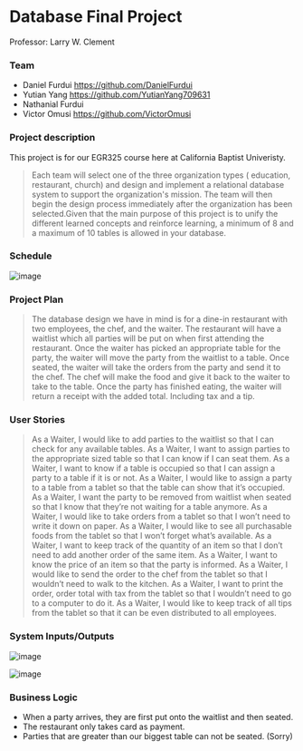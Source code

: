 <h1>Database Final Project</h1>
Professor: Larry W. Clement

<h3>Team</h3>

- Daniel Furdui https://github.com/DanielFurdui
- Yutian Yang https://github.com/YutianYang709631
- Nathanial Furdui 
- Victor Omusi https://github.com/VictorOmusi

<h3>Project description</h3>

This project is for our EGR325 course here at California Baptist Univeristy.
>Each team will select one of the three organization types ( education, restaurant, church)
and design and implement a relational database system to support the organization's mission. The team will then begin the design process immediately after the organization has been selected.Given that the main purpose of this project is to unify the different learned concepts and reinforce learning, a minimum of 8 and a maximum of 10 tables is allowed in your database. 


<h3>Schedule</h3>

![image](https://user-images.githubusercontent.com/55105216/167082407-28aafbb7-d183-459d-a7f5-3d33a3993136.png)

<h3>Project Plan</h3>

>The database design we have in mind is for a dine-in restaurant with two employees, the chef, and the waiter. The restaurant will have a waitlist which all parties will be put on when first attending the restaurant. Once the waiter has picked an appropriate table for the party, the waiter will move the party from the waitlist to a table. Once seated, the waiter will take the orders from the party and send it to the chef. The chef will make the food and give it back to the waiter to take to the table. Once the party has finished eating, the waiter will return a receipt with the added total. Including tax and a tip.

<h3>User Stories</h3>

>As a Waiter, I would like to add parties to the waitlist so that I can check for any available tables.
As a Waiter, I want to assign parties to the appropriate sized table so that I can know if I can seat them.
As a Waiter, I want to know if a table is occupied so that I can assign a party to a table if it is or not.
As a Waiter, I would like to assign a party to a table from a tablet so that the table can show that it’s occupied.
As a Waiter, I want the party to be removed from waitlist when seated so that I know that they’re not waiting for a table anymore.
As a Waiter, I would like to take orders from a tablet so that I won’t need to write it down on paper.
As a Waiter, I would like to see all purchasable foods from the tablet so that I won’t forget what’s available.
As a Waiter, I want to keep track of the quantity of an item so that I don’t need to add another order of the same item.
As a Waiter, I want to know the price of an item so that the party is informed.
As a Waiter, I would like to send the order to the chef from the tablet so that I wouldn’t need to walk to the kitchen.
As a Waiter, I want to print the order, order total with tax from the tablet so that I wouldn’t need to go to a computer to do it.
As a Waiter, I would like to keep track of all tips from the tablet so that it can be even distributed to all employees.

<h3>System Inputs/Outputs</h3>

![image](https://user-images.githubusercontent.com/55105216/167084152-ef4236ac-9205-404e-9695-baf7ea5c380e.png)

![image](https://user-images.githubusercontent.com/55105216/167084187-704b1fe2-4493-4ca7-89dc-fdf1d4743983.png)


<h3>Business Logic</h3>

- When a party arrives, they are first put onto the waitlist and then seated.
- The restaurant only takes card as payment.
- Parties that are greater than our biggest table can not be seated. (Sorry)
